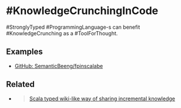 # #KnowledgeCrunchingInCode

#StronglyTyped #ProgrammingLanguage-s can benefit #KnowledgeCrunching as a #ToolForThought.

## Examples

- [GitHub: SemanticBeeng/fpinscalabe](https://github.com/SemanticBeeng/fpinscalabe)

## Related

<ul>
<li><blockquote class="twitter-tweet">

[Scala typed wiki-like way of sharing incremental knowledge](https://twitter.com/semanticbeeng/status/1322929673366573057)

</blockquote>
</ul>
